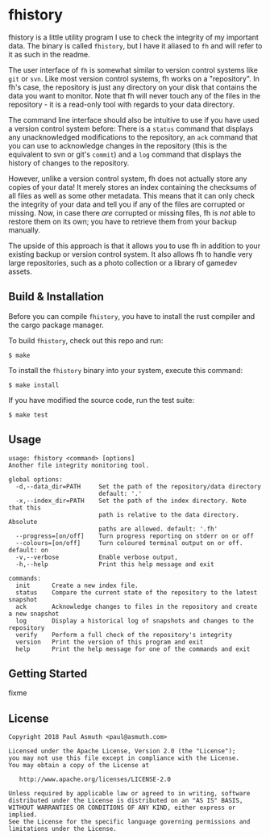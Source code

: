 fhistory
========

fhistory is a little utility program I use to check the integrity of my important
data. The binary is called `fhistory`, but I have it aliased to `fh` and will refer
to it as such in the readme.

The user interface of `fh` is somewhat similar to version control systems
like `git` or `svn`. Like most version control systems, fh works on a "repository".
In fh's case, the repository is just any directory on your disk that contains the data
you want to monitor. Note that fh will never touch any of the files in the
repository - it is a read-only tool with regards to your data directory.

The command line interface should also be intuitive to use if you have used a
version control system before: There is a `status` command that displays any
unacknowledged modifications to the repository, an `ack` command that you can use
to acknowledge changes in the repository (this is the equivalent to svn or git's
`commit`) and a `log` command that displays the history of changes to the
repository.

However, unlike a version control system, fh does not actually store any copies
of your data! It merely stores an index containing the checksums of all files
as well as some other metadata. This means that it can only check the integrity
of your data and tell you if any of the files are corrupted or missing. Now, in
case there *are* corrupted or missing files, fh is *not* able to restore them on
its own; you have to retrieve them from your backup manually.

The upside of this approach is that it allows you to use fh in addition to your
existing backup or version control system. It also allows fh to handle very large
repositories, such as a photo collection or a library of gamedev assets.


Build & Installation
--------------------

Before you can compile `fhistory`, you have to install the rust compiler and the
cargo package manager.

To build `fhistory`, check out this repo and run:

    $ make

To install the `fhistory` binary into your system, execute this command:

    $ make install

If you have modified the source code, run the test suite:

    $ make test


Usage
-----

    usage: fhistory <command> [options]
    Another file integrity monitoring tool.

    global options:
      -d,--data_dir=PATH     Set the path of the repository/data directory
                             default: '.'
      -x,--index_dir=PATH    Set the path of the index directory. Note that this
                             path is relative to the data directory. Absolute
                             paths are allowed. default: '.fh'
      --progress=[on/off]    Turn progress reporting on stderr on or off
      --colours=[on/off]     Turn coloured terminal output on or off. default: on
      -v,--verbose           Enable verbose output,
      -h,--help              Print this help message and exit

    commands:
      init      Create a new index file.
      status    Compare the current state of the repository to the latest snapshot
      ack       Acknowledge changes to files in the repository and create a new snapshot
      log       Display a historical log of snapshots and changes to the repository
      verify    Perform a full check of the repository's integrity
      version   Print the version of this program and exit
      help      Print the help message for one of the commands and exit


Getting Started
---------------

fixme


License
-------

    Copyright 2018 Paul Asmuth <paul@asmuth.com>

    Licensed under the Apache License, Version 2.0 (the "License");
    you may not use this file except in compliance with the License.
    You may obtain a copy of the License at

       http://www.apache.org/licenses/LICENSE-2.0

    Unless required by applicable law or agreed to in writing, software
    distributed under the License is distributed on an "AS IS" BASIS,
    WITHOUT WARRANTIES OR CONDITIONS OF ANY KIND, either express or implied.
    See the License for the specific language governing permissions and
    limitations under the License.

